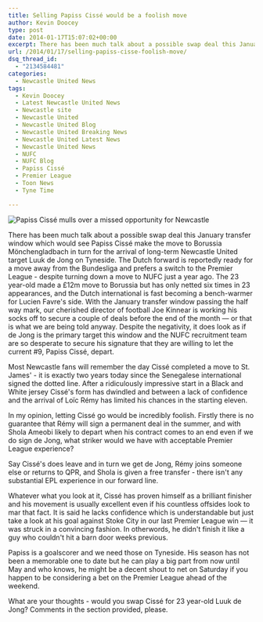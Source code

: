 ```yaml
---
title: Selling Papiss Cissé would be a foolish move
author: Kevin Doocey
type: post
date: 2014-01-17T15:07:02+00:00
excerpt: There has been much talk about a possible swap deal this January transfer window which would see Papiss Cissé make the move to Borussia Mönchengladbach..
url: /2014/01/17/selling-papiss-cisse-foolish-move/
dsq_thread_id:
  - "2134584481"
categories:
  - Newcastle United News
tags:
  - Kevin Doocey
  - Latest Newcastle United News
  - Newcastle site
  - Newcastle United
  - Newcastle United Blog
  - Newcastle United Breaking News
  - Newcastle United Latest News
  - Newcastle United News
  - NUFC
  - NUFC Blog
  - Papiss Cissé
  - Premier League
  - Toon News
  - Tyne Time

---
```

![Papiss Cissé mulls over a missed opportunity for Newcastle](http://www.tynetime.com/wp-content/uploads/2014/01/Papiss-Cisse-Newcastle-2014.jpg "Cissé - Still has the quality to become a regular goalscorer again")

There has been much talk about a possible swap deal this January transfer window which would see Papiss Cissé make the move to Borussia Mönchengladbach in turn for the arrival of long-term Newcastle United target Luuk de Jong on Tyneside. The Dutch forward is reportedly ready for a move away from the Bundesliga and prefers a switch to the Premier League - despite turning down a move to NUFC just a year ago. The 23 year-old made a £12m move to Borussia but has only netted six times in 23 appearances, and the Dutch international is fast becoming a bench-warmer for Lucien Favre's side. With the January transfer window passing the half way mark, our cherished director of football Joe Kinnear is working his socks off to secure a couple of deals before the end of the month — or that is what  we are being told anyway. Despite the negativity, it does look as if de Jong is the primary target this window and the NUFC recruitment team are so desperate to secure his signature that they are willing to let the current #9, Papiss Cissé, depart.

Most Newcastle fans will remember the day Cissé completed a move to St. James' - it is exactly two years today since the Senegalese international signed the dotted line. After a ridiculously impressive start in a Black and White jersey Cissé's form has dwindled and between a lack of confidence and the arrival of Loïc Rémy has limited his chances in the starting eleven.

In my opinion, letting Cissé go would be incredibly foolish. Firstly there is no guarantee that Rémy will sign a permanent deal in the summer, and with Shola Ameobi likely to depart when his contract comes to an end even if we do sign de Jong, what striker would we have with acceptable Premier League experience?

Say Cissé's does leave and in turn we get de Jong, Rémy joins someone else or returns to QPR, and Shola is given a free transfer - there isn't any substantial EPL experience in our forward line.

Whatever what you look at it, Cissé has proven himself as a brilliant finisher and his movement is usually excellent even if his countless offsides look to mar that fact. It is said he lacks confidence which is understandable but just take a look at his goal against Stoke City in our last Premier League win — it was struck in a convincing fashion. In otherwords, he didn't finish it like a guy who couldn't hit a barn door weeks previous.

Papiss is a goalscorer and we need those on Tyneside. His season has not been a memorable one to date but he can play a big part from now until May and who knows, he might be a decent shout to net on Saturday if you happen to be considering a bet on the Premier League ahead of the weekend.

What are your thoughts - would you swap Cissé for 23 year-old Luuk de Jong? Comments in the section provided, please.
